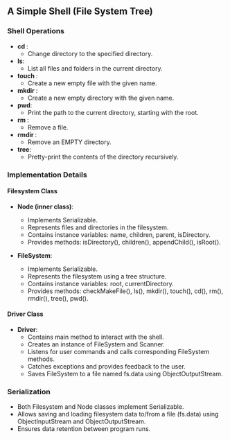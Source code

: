 ## A Simple Shell (File System Tree)

### Shell Operations

- **cd <directory>**:
  - Change directory to the specified directory.
- **ls**:
  - List all files and folders in the current directory.
- **touch <filename>**:
  - Create a new empty file with the given name.
- **mkdir <directory name>**:
  - Create a new empty directory with the given name.
- **pwd**:
  - Print the path to the current directory, starting with the root.
- **rm <filename>**:
  - Remove a file.
- **rmdir <directory name>**:
  - Remove an EMPTY directory.
- **tree**:
  - Pretty-print the contents of the directory recursively.

### Implementation Details

#### Filesystem Class

- **Node (inner class)**:
  - Implements Serializable.
  - Represents files and directories in the filesystem.
  - Contains instance variables: name, children, parent, isDirectory.
  - Provides methods: isDirectory(), children(), appendChild(), isRoot().
  
- **FileSystem**:
  - Implements Serializable.
  - Represents the filesystem using a tree structure.
  - Contains instance variables: root, currentDirectory.
  - Provides methods: checkMakeFile(), ls(), mkdir(), touch(), cd(), rm(), rmdir(), tree(), pwd().
  
#### Driver Class

- **Driver**:
  - Contains main method to interact with the shell.
  - Creates an instance of FileSystem and Scanner.
  - Listens for user commands and calls corresponding FileSystem methods.
  - Catches exceptions and provides feedback to the user.
  - Saves FileSystem to a file named fs.data using ObjectOutputStream.

### Serialization

- Both Filesystem and Node classes implement Serializable.
- Allows saving and loading filesystem data to/from a file (fs.data) using ObjectInputStream and ObjectOutputStream.
- Ensures data retention between program runs.
